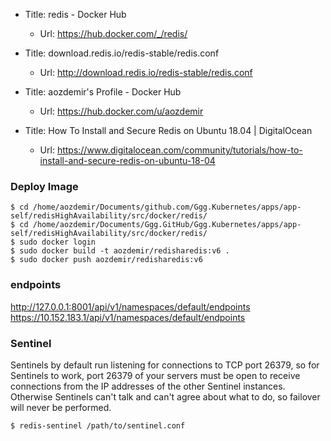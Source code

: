* Title:	redis - Docker Hub
  * Url:	https://hub.docker.com/_/redis/
 
* Title:	download.redis.io/redis-stable/redis.conf
  * Url:	http://download.redis.io/redis-stable/redis.conf

* Title:	aozdemir's Profile - Docker Hub
  * Url:	https://hub.docker.com/u/aozdemir  

* Title:	How To Install and Secure Redis on Ubuntu 18.04 | DigitalOcean
  * Url:	https://www.digitalocean.com/community/tutorials/how-to-install-and-secure-redis-on-ubuntu-18-04


###  Deploy Image
```
$ cd /home/aozdemir/Documents/github.com/Ggg.Kubernetes/apps/app-self/redisHighAvailability/src/docker/redis/
$ cd /home/aozdemir/Documents/Ggg.GitHub/Ggg.Kubernetes/apps/app-self/redisHighAvailability/src/docker/redis/ 
$ sudo docker login
$ sudo docker build -t aozdemir/redisharedis:v6 .
$ sudo docker push aozdemir/redisharedis:v6
```

### endpoints
http://127.0.0.1:8001/api/v1/namespaces/default/endpoints
https://10.152.183.1/api/v1/namespaces/default/endpoints

### Sentinel
Sentinels by default run listening for connections to TCP port 26379, 
so for Sentinels to work, port 26379 of your servers must be open 
to receive connections from the IP addresses of the other Sentinel instances. 
Otherwise Sentinels can't talk and can't agree about what to do, 
so failover will never be performed.

```
$ redis-sentinel /path/to/sentinel.conf
```